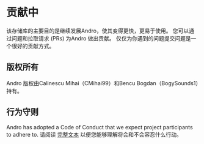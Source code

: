 # 贡献中

该存储库的主要目的是继续发展Andro，使其变得更快，更易于使用。 您可以通过问题和拉取请求 (PRs) 为Andro 做出贡献。 仅仅为你遇到的问题提交问题是一个很好的贡献方式。

## 版权所有

Andro 版权由Calinescu Mihai（CMihai99）和Bencu Bogdan（BogySounds1）持有。

## 行为守则

Andro has adopted a Code of Conduct that we expect project participants to adhere to. 请阅读 [完整文本](CODE_OF_CONDUCT.md) 以便您能够理解将会和不会容忍什么行动。